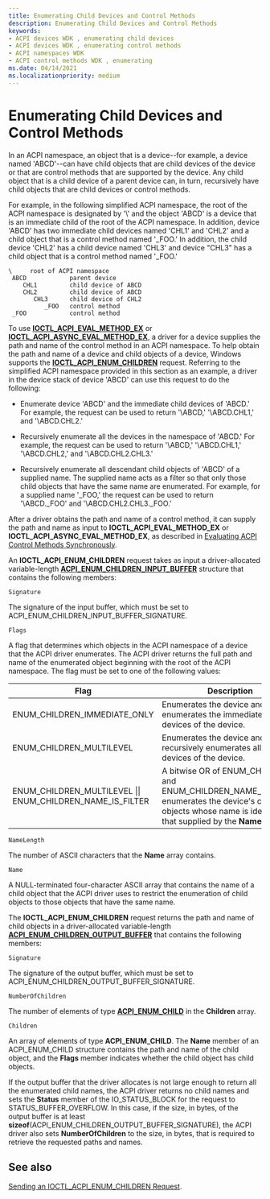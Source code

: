 ```yaml
---
title: Enumerating Child Devices and Control Methods
description: Enumerating Child Devices and Control Methods
keywords:
- ACPI devices WDK , enumerating child devices
- ACPI devices WDK , enumerating control methods
- ACPI namespaces WDK
- ACPI control methods WDK , enumerating
ms.date: 04/14/2021
ms.localizationpriority: medium
---
```


# Enumerating Child Devices and Control Methods

In an ACPI namespace, an object that is a device--for example, a device named 'ABCD'--can have child objects that are child devices of the device or that are control methods that are supported by the device. Any child object that is a child device of a parent device can, in turn, recursively have child objects that are child devices or control methods.

For example, in the following simplified ACPI namespace, the root of the ACPI namespace is designated by '\\' and the object 'ABCD' is a device that is an immediate child of the root of the ACPI namespace. In addition, device 'ABCD' has two immediate child devices named 'CHL1' and 'CHL2' and a child object that is a control method named '_FOO.' In addition, the child device 'CHL2' has a child device named 'CHL3' and device "CHL3" has a child object that is a control method named '_FOO.'

```syntax
\     root of ACPI namespace
 ABCD            parent device 
    CHL1         child device of ABCD
    CHL2         child device of ABCD
       CHL3      child device of CHL2
          _FOO   control method
 _FOO            control method
```

To use [**IOCTL_ACPI_EVAL_METHOD_EX**](/windows-hardware/drivers/ddi/acpiioct/ni-acpiioct-ioctl_acpi_eval_method_ex) or [**IOCTL_ACPI_ASYNC_EVAL_METHOD_EX**](/windows-hardware/drivers/ddi/acpiioct/ni-acpiioct-ioctl_acpi_async_eval_method_ex), a driver for a device supplies the path and name of the control method in an ACPI namespace. To help obtain the path and name of a device and child objects of a device, Windows supports the [**IOCTL_ACPI_ENUM_CHILDREN**](/windows-hardware/drivers/ddi/acpiioct/ni-acpiioct-ioctl_acpi_enum_children) request. Referring to the simplified ACPI namespace provided in this section as an example, a driver in the device stack of device 'ABCD' can use this request to do the following:

- Enumerate device 'ABCD' and the immediate child devices of 'ABCD.' For example, the request can be used to return '\\ABCD,' '\\ABCD.CHL1,' and '\\ABCD.CHL2.'

- Recursively enumerate all the devices in the namespace of 'ABCD.' For example, the request can be used to return '\\ABCD,' '\\ABCD.CHL1,' '\\ABCD.CHL2,' and '\\ABCD.CHL2.CHL3.'

- Recursively enumerate all descendant child objects of 'ABCD' of a supplied name. The supplied name acts as a filter so that only those child objects that have the same name are enumerated. For example, for a supplied name '_FOO,' the request can be used to return '\\ABCD._FOO' and '\\ABCD.CHL2.CHL3._FOO.'

After a driver obtains the path and name of a control method, it can supply the path and name as input to **IOCTL_ACPI_EVAL_METHOD_EX** or **IOCTL_ACPI_ASYNC_EVAL_METHOD_EX**, as described in [Evaluating ACPI Control Methods Synchronously](evaluating-acpi-control-methods-synchronously.md).

An **IOCTL_ACPI_ENUM_CHILDREN** request takes as input a driver-allocated variable-length [**ACPI_ENUM_CHILDREN_INPUT_BUFFER**](/windows-hardware/drivers/ddi/acpiioct/ns-acpiioct-_acpi_enum_children_input_buffer) structure that contains the following members:

`Signature`

The signature of the input buffer, which must be set to ACPI_ENUM_CHILDREN_INPUT_BUFFER_SIGNATURE.

`Flags`

A flag that determines which objects in the ACPI namespace of a device that the ACPI driver enumerates. The ACPI driver returns the full path and name of the enumerated object beginning with the root of the ACPI namespace. The flag must be set to one of the following values:

| Flag | Description |
|--|--|
| ENUM_CHILDREN_IMMEDIATE_ONLY | Enumerates the device and enumerates the immediate child devices of the device. |
| ENUM_CHILDREN_MULTILEVEL | Enumerates the device and recursively enumerates all child devices of the device. |
| ENUM_CHILDREN_MULTILEVEL \|\| ENUM_CHILDREN_NAME_IS_FILTER | A bitwise OR of ENUM_CHILDREN and ENUM_CHILDREN_NAME_IS_FILTER enumerates the device's child objects whose name is identical to that supplied by the **Name** member. |

`NameLength`

The number of ASCII characters that the **Name** array contains.

`Name`

A NULL-terminated four-character ASCII array that contains the name of a child object that the ACPI driver uses to restrict the enumeration of child objects to those objects that have the same name.

The **IOCTL_ACPI_ENUM_CHILDREN** request returns the path and name of child objects in a driver-allocated variable-length [**ACPI_ENUM_CHILDREN_OUTPUT_BUFFER**](/windows-hardware/drivers/ddi/acpiioct/ns-acpiioct-_acpi_enum_children_output_buffer) that contains the following members:

`Signature`

The signature of the output buffer, which must be set to ACPI_ENUM_CHILDREN_OUTPUT_BUFFER_SIGNATURE.

`NumberOfChildren`

The number of elements of type [**ACPI_ENUM_CHILD**](/windows-hardware/drivers/ddi/acpiioct/ns-acpiioct-_acpi_enum_child) in the **Children** array.

`Children`

An array of elements of type **ACPI_ENUM_CHILD**. The **Name** member of an ACPI_ENUM_CHILD structure contains the path and name of the child object, and the **Flags** member indicates whether the child object has child objects.

If the output buffer that the driver allocates is not large enough to return all the enumerated child names, the ACPI driver returns no child names and sets the **Status** member of the IO_STATUS_BLOCK for the request to STATUS_BUFFER_OVERFLOW. In this case, if the size, in bytes, of the output buffer is at least **sizeof**(ACPI_ENUM_CHILDREN_OUTPUT_BUFFER_SIGNATURE), the ACPI driver also sets **NumberOfChildren** to the size, in bytes, that is required to retrieve the requested paths and names.

## See also

[Sending an IOCTL_ACPI_ENUM_CHILDREN Request](sending-an-ioctl-acpi-enum-children-request.md).
